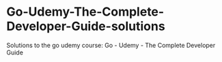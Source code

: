 # Go-Udemy-The-Complete-Developer-Guide-solutions
Solutions to the go udemy course: Go - Udemy - The Complete Developer Guide
